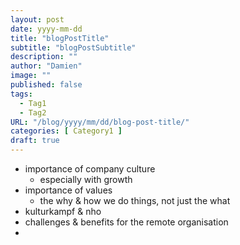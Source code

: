 ```yaml
---
layout: post
date: yyyy-mm-dd
title: "blogPostTitle"
subtitle: "blogPostSubtitle"
description: ""
author: "Damien"
image: ""
published: false
tags:
  - Tag1
  - Tag2
URL: "/blog/yyyy/mm/dd/blog-post-title/"
categories: [ Category1 ]
draft: true
---
```


- importance of company culture
  - especially with growth
- importance of values 
  - the why & how we do things, not just the what
- kulturkampf & nho
- challenges & benefits for the remote organisation
- 